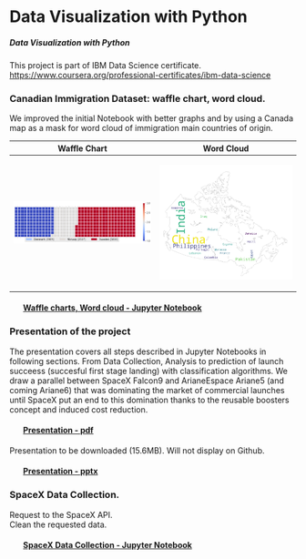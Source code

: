 #  Data Visualization with Python

##### Data Visualization with Python 
This project is part of IBM Data Science certificate. https://www.coursera.org/professional-certificates/ibm-data-science


### Canadian Immigration Dataset:  waffle chart, word cloud. 

We improved the initial Notebook with better graphs and by using a Canada map as a mask for word cloud of immigration main countries of origin.  

|   Waffle Chart        |      Word Cloud     |
| ---         |   ---         |
|  <p align="center"> <img src= "Canada_immigration_waffle.png"  /> </p> | <p align="center"> <img src= "Canada_immigration_wordcloud.png"  /></p>|


#### <ul>[Waffle charts, Word cloud - Jupyter Notebook](https://github.com/DrStef/Data-Visualization-with-Python/blob/main/Waffle-Charts-Word-Clouds-and-Regression-Plots-v2.ipynb)</ul>





### **Presentation of the project** 

The presentation covers all steps described in Jupyter Notebooks in following sections. From Data Collection, Analysis to prediction of launch succeess (succesful first stage landing) with classification algorithms. We draw a parallel between SpaceX Falcon9 and ArianeEspace Ariane5 (and coming Ariane6) that was dominating the market of commercial launches until SpaceX put an end to this domination thanks to the reusable boosters concept and induced cost reduction.     


#### <ul>[Presentation - pdf](https://github.com/DrStef/Applied_Data_Science_Capstone_SpaceX_IBM/blob/main/Stephane_Dedieu_ds-capstone-template-coursera_v9.pdf)</ul>

Presentation to be downloaded (15.6MB). Will not display on Github. 
#### <ul>[Presentation - pptx](https://github.com/DrStef/Applied_Data_Science_Capstone_SpaceX_IBM/blob/main/Stephane_Dedieu_ds-capstone-template-coursera_v9.pptx)</ul>

### **SpaceX Data Collection.**

Request to the SpaceX API. <br>
Clean the requested data. 

#### <ul>[SpaceX Data Collection - Jupyter Notebook](https://github.com/DrStef/Applied_Data_Science_Capstone_SpaceX_IBM/blob/main/GH_jupyter-labs-spacex-data-collection-api_v5.ipynb)</ul>




